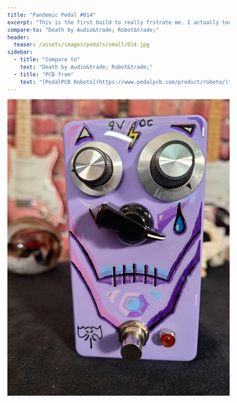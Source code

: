 ```yaml
---
title: "Pandemic Pedal #014"
excerpt: "This is the first build to really frstrate me. I actually took the pedal and threw it in the trash after soldering the 2P4T on the wrong side of the board. Literally had a little hissy fit. I got over it though. Fished out the PCB and got to work removing the switch. It was destroyed in the process but the pedal work and sounds great now. Or at least as great as this pedal can sound. "
compare-to: "Death by Audio&trade; Robot&trade;"
header:
  teaser: /assets/images/pedals/small/014.jpg
sidebar:
  - title: "Compare to"
    text: "Death by Audio&trade; Robot&trade;"
  - title: "PCB from"
    text: "[PedalPCB Roboto](https://www.pedalpcb.com/product/roboto/)"
---
```


![header](/assets/images/pedals/014.jpg)
